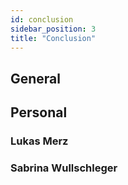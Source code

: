 ```yaml
---
id: conclusion
sidebar_position: 3
title: "Conclusion"
---
```


## General

## Personal

### Lukas Merz

### Sabrina Wullschleger